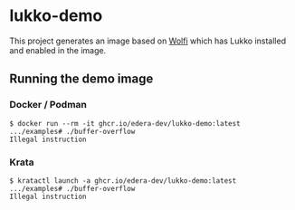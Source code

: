 # lukko-demo

This project generates an image based on [Wolfi](https://github.com/wolfi-dev) which has Lukko
installed and enabled in the image.

## Running the demo image

### Docker / Podman

    $ docker run --rm -it ghcr.io/edera-dev/lukko-demo:latest
    .../examples# ./buffer-overflow
    Illegal instruction

### Krata

    $ kratactl launch -a ghcr.io/edera-dev/lukko-demo:latest
    .../examples# ./buffer-overflow
    Illegal instruction

